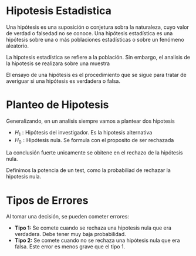 # Hipotesis Estadistica

Una hipótesis es una suposición o conjetura sobra la naturaleza, cuyo valor de verdad o falsedad no se conoce. Una hipótesis estadística es una hipótesis sobre una o más poblaciones estadísticas o sobre un fenómeno aleatorio.

La hipotesis estadística se refiere a la población. Sin embargo, el analisis de la hipotesis se realizara sobre una muestra

El ensayo de una hipótesis es el procedimiento que se sigue para tratar de averiguar si una hipótesis es verdadera o falsa.

# Planteo de Hipotesis

Generalizando, en un analisis siempre vamos a plantear dos hipotesis

- $H_1: \text{Hipótesis del investigador. Es la hipotesis alternativa}$
- $H_0: \text{Hipótesis nula. Se formula con el proposito de ser rechazada}$

La conclusión fuerte unicamente se obitene en el rechazo de la hipótesis nula.

Definimos la potencia de un test, como la probabiliad de rechazar la hipotesis nula.

# Tipos de Errores

Al tomar una decisión, se pueden cometer errores:

- **Tipo 1:** Se comete cuando se rechaza una hipotesis nula que era verdadera. Debe tener muy baja probabilidad.
- **Tipo 2:** Se comete cuando no se rechaza una hipótesis nula que era falsa. Este error es menos grave que el tipo 1.